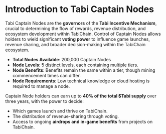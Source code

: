 # Introduction to Tabi Captain Nodes

Tabi Captain Nodes are the **governors** of the **Tabi Incentive Mechanism**, crucial to determining the flow of rewards, revenue distribution, and ecosystem development within TabiChain. Control of Captain Nodes allows holders to wield significant **voting power** to influence game launches, revenue sharing, and broader decision-making within the TabiChain ecosystem.

* **Total Nodes Available**: 200,000 Captain Nodes
* **Node Levels**: 5 distinct levels, each containing multiple tiers.
* **Node Benefits**: Benefits remain the same within a tier, though mining commencement times can differ.
* **Node Requirements**: Low technical knowledge or cloud hosting is required to manage a node.

Captain Node holders can earn up to **40% of the total $Tabi supply** over three years, with the power to decide:

* Which games launch and thrive on TabiChain.
* The distribution of revenue-sharing through voting.
* Access to ongoing **airdrops and in-game benefits** from projects on TabiChain.
